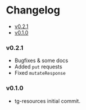 <!-- START doctoc generated TOC please keep comment here to allow auto update -->
<!-- DON'T EDIT THIS SECTION, INSTEAD RE-RUN doctoc TO UPDATE -->
# Changelog

- [v0.2.1](#v021)
- [v0.1.0](#v010)

<!-- END doctoc generated TOC please keep comment here to allow auto update -->

### v0.2.1

 * Bugfixes & some docs
 * Added `put` requests
 * Fixed `mutateResponse`

### v0.1.0

  * tg-resources initial commit.

